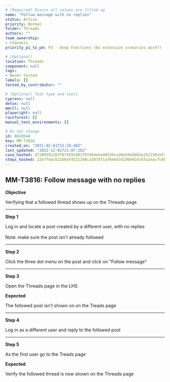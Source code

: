 ```yaml
---
# (Required) Ensure all values are filled up
name: "Follow message with no replies"
status: Active
priority: Normal
folder: Threads
authors: ""
team_ownership: 
- Channels
priority_p1_to_p4: P3 - Deep Functions (Do extensive scenarios work?)

# (Optional)
location: Threads
component: null
tags:
- Never tested
labels: []
tested_by_contributor: ""

# (Optional) Test type and tools
cypress: null
detox: null
mmctl: null
playwright: null
rainforest: []
manual_test_environments: []

# Do not change
id: 8819544
key: MM-T3816
created_on: "2021-02-01T15:28:48Z"
last_updated: "2022-12-01T21:07:26Z"
case_hashed: d7206592283f674592d01f97d64eba40530ca30e594db83e252150cbf42e2135d848a34b0a9dd2b14efe80de9d46f704
steps_hashed: 22e7f4acb2160afd521298ca3878f1a76e6d7d2d6692dc6fa2eacfc6bfe2646f4552dccf97e81b140e1f3b601d0c3447
---
```


<!-- (Auto-generated) Based on frontmatter's "key" and "name" -->

## MM-T3816: Follow message with no replies

**Objective**

Verifying that a followed thread shows up on the Threads page

---

**Step 1**

Log in and locate a post created by a different user, with no replies\
\
Note: make sure the post isn't already followed

---

**Step 2**

Click the three dot menu on the post and click on "Follow message"

---

**Step 3**

Open the Threads page in the LHS

**Expected**

The followed post isn't shown on on the Treads page

---

**Step 4**

Log in as a different user and reply to the followed post

---

**Step 5**

As the first user go to the Treads page

**Expected**

Verify the followed thread is now shown on the Threads page
